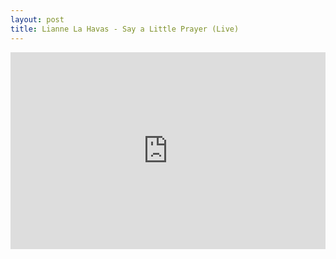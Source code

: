 ```yaml
---
layout: post
title: Lianne La Havas - Say a Little Prayer (Live) 
---
```


<iframe width="100%" height="315" src="https://www.youtube.com/embed/lyrEsJLQa-c?rel=0" frameborder="0" gesture="media" allow="encrypted-media" allowfullscreen></iframe>